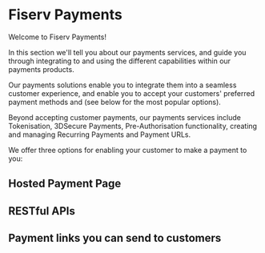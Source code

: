 # Fiserv Payments

Welcome to Fiserv Payments!

In this section we'll tell you about our payments services, and guide you through integrating to and using the different capabilities within our payments products.

Our payments solutions enable you to integrate them into a seamless customer experience, and enable you to accept your customers' preferred payment methods and  (see below for the most popular options). 

Beyond accepting customer payments, our payments services include Tokenisation, 3DSecure Payments, Pre-Authorisation functionality, creating and managing Recurring Payments and Payment URLs.

We offer three options for enabling your customer to make a payment to you:

## Hosted Payment Page





## RESTful APIs






## Payment links you can send to customers

